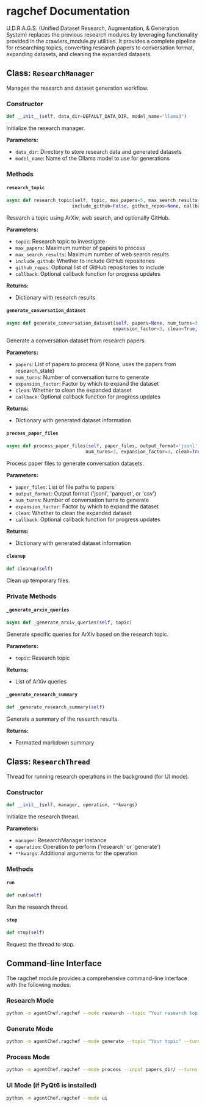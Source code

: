 # ragchef Documentation

U.D.R.A.G.S. (Unified Dataset Research, Augmentation, & Generation System) replaces the previous research modules by leveraging functionality provided in the crawlers_module.py utilities. It provides a complete pipeline for researching topics, converting research papers to conversation format, expanding datasets, and cleaning the expanded datasets.

## Class: `ResearchManager`

Manages the research and dataset generation workflow.

### Constructor

```python
def __init__(self, data_dir=DEFAULT_DATA_DIR, model_name="llama3")
```

Initialize the research manager.

**Parameters:**
- `data_dir`: Directory to store research data and generated datasets
- `model_name`: Name of the Ollama model to use for generations

### Methods

#### `research_topic`

```python
async def research_topic(self, topic, max_papers=5, max_search_results=10, 
                        include_github=False, github_repos=None, callback=None)
```

Research a topic using ArXiv, web search, and optionally GitHub.

**Parameters:**
- `topic`: Research topic to investigate
- `max_papers`: Maximum number of papers to process
- `max_search_results`: Maximum number of web search results
- `include_github`: Whether to include GitHub repositories
- `github_repos`: Optional list of GitHub repositories to include
- `callback`: Optional callback function for progress updates

**Returns:**
- Dictionary with research results

#### `generate_conversation_dataset`

```python
async def generate_conversation_dataset(self, papers=None, num_turns=3, 
                                       expansion_factor=3, clean=True, callback=None)
```

Generate a conversation dataset from research papers.

**Parameters:**
- `papers`: List of papers to process (if None, uses the papers from research_state)
- `num_turns`: Number of conversation turns to generate
- `expansion_factor`: Factor by which to expand the dataset
- `clean`: Whether to clean the expanded dataset
- `callback`: Optional callback function for progress updates

**Returns:**
- Dictionary with generated dataset information

#### `process_paper_files`

```python
async def process_paper_files(self, paper_files, output_format='jsonl', 
                             num_turns=3, expansion_factor=3, clean=True, callback=None)
```

Process paper files to generate conversation datasets.

**Parameters:**
- `paper_files`: List of file paths to papers
- `output_format`: Output format ('jsonl', 'parquet', or 'csv')
- `num_turns`: Number of conversation turns to generate
- `expansion_factor`: Factor by which to expand the dataset
- `clean`: Whether to clean the expanded dataset
- `callback`: Optional callback function for progress updates

**Returns:**
- Dictionary with generated dataset information

#### `cleanup`

```python
def cleanup(self)
```

Clean up temporary files.

### Private Methods

#### `_generate_arxiv_queries`

```python
async def _generate_arxiv_queries(self, topic)
```

Generate specific queries for ArXiv based on the research topic.

**Parameters:**
- `topic`: Research topic

**Returns:**
- List of ArXiv queries

#### `_generate_research_summary`

```python
def _generate_research_summary(self)
```

Generate a summary of the research results.

**Returns:**
- Formatted markdown summary

## Class: `ResearchThread`

Thread for running research operations in the background (for UI mode).

### Constructor

```python
def __init__(self, manager, operation, **kwargs)
```

Initialize the research thread.

**Parameters:**
- `manager`: ResearchManager instance
- `operation`: Operation to perform ('research' or 'generate')
- `**kwargs`: Additional arguments for the operation

### Methods

#### `run`

```python
def run(self)
```

Run the research thread.

#### `stop`

```python
def stop(self)
```

Request the thread to stop.

## Command-line Interface

The ragchef module provides a comprehensive command-line interface with the following modes:

### Research Mode

```bash
python -m agentChef.ragchef --mode research --topic "Your research topic" --max-papers 5 --max-search 10
```

### Generate Mode

```bash
python -m agentChef.ragchef --mode generate --topic "Your topic" --turns 3 --expand 3 --clean --format jsonl
```

### Process Mode

```bash
python -m agentChef.ragchef --mode process --input papers_dir/ --turns 3 --expand 3 --clean --format all
```

### UI Mode (if PyQt6 is installed)

```bash
python -m agentChef.ragchef --mode ui
```
